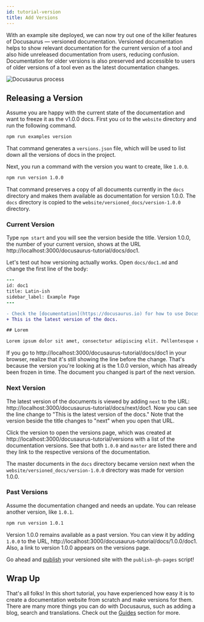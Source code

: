 ```yaml
---
id: tutorial-version
title: Add Versions
---
```


With an example site deployed, we can now try out one of the killer features of Docusaurus &mdash; versioned documentation. Versioned documentation helps to show relevant documentation for the current version of a tool and also hide unreleased documentation from users, reducing confusion. Documentation for older versions is also preserved and accessible to users of older versions of a tool even as the latest documentation changes.

<img alt="Docusaurus process" src="/img/undraw_docusaurus_process.svg" class="docImage"/>

## Releasing a Version

Assume you are happy with the current state of the documentation and want to freeze it as the v1.0.0 docs. First you `cd` to the `website` directory and run the following command.

```sh
npm run examples version
```

That command generates a `versions.json` file, which will be used to list down all the versions of docs in the project.

Next, you run a command with the version you want to create, like `1.0.0`.

```sh
npm run version 1.0.0
```

That command preserves a copy of all documents currently in the `docs` directory and makes them available as documentation for version 1.0.0. The `docs` directory is copied to the `website/versioned_docs/version-1.0.0` directory.

### Current Version

Type `npm start` and you will see the version beside the title. Version 1.0.0, the number of your current version, shows at the URL http://localhost:3000/docusaurus-tutorial/docs/doc1.

Let's test out how versioning actually works. Open `docs/doc1.md` and change the first line of the body:

```diff
---
id: doc1
title: Latin-ish
sidebar_label: Example Page
---

- Check the [documentation](https://docusaurus.io) for how to use Docusaurus.
+ This is the latest version of the docs.

## Lorem

Lorem ipsum dolor sit amet, consectetur adipiscing elit. Pellentesque elementum dignissim ultricies.
```

If you go to http://localhost:3000/docusaurus-tutorial/docs/doc1 in your browser, realize that it's still showing the line before the change. That's because the version you're looking at is the 1.0.0 version, which has already been frozen in time. The document you changed is part of the next version.

### Next Version

The latest version of the documents is viewed by adding `next` to the URL: http://localhost:3000/docusaurus-tutorial/docs/next/doc1. Now you can see the line change to "This is the latest version of the docs." Note that the version beside the title changes to "next" when you open that URL.

Click the version to open the versions page, which was created at http://localhost:3000/docusaurus-tutorial/versions with a list of the documentation versions. See that both `1.0.0` and `master` are listed there and they link to the respective versions of the documentation.

The master documents in the `docs` directory became version next when the `website/versioned_docs/version-1.0.0` directory was made for version 1.0.0.

### Past Versions

Assume the documentation changed and needs an update. You can release another version, like `1.0.1`.

```sh
npm run version 1.0.1
```

Version 1.0.0 remains available as a past version. You can view it by adding `1.0.0` to the URL, http://localhost:3000/docusaurus-tutorial/docs/1.0.0/doc1. Also, a link to version 1.0.0 appears on the versions page.

Go ahead and [publish](https://docusaurus.io/docs/en/next/tutorial-publish-site) your versioned site with the `publish-gh-pages` script!

## Wrap Up

That's all folks! In this short tutorial, you have experienced how easy it is to create a documentation website from scratch and make versions for them. There are many more things you can do with Docusaurus, such as adding a blog, search and translations. Check out the [Guides](https://docusaurus.io/docs/en/next/versioning) section for more.
